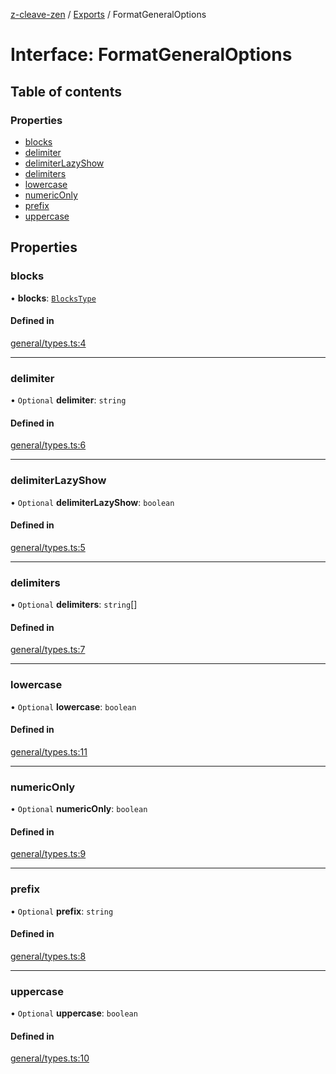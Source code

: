 [z-cleave-zen](../README.md) / [Exports](../modules.md) / FormatGeneralOptions

# Interface: FormatGeneralOptions

## Table of contents

### Properties

- [blocks](FormatGeneralOptions.md#blocks)
- [delimiter](FormatGeneralOptions.md#delimiter)
- [delimiterLazyShow](FormatGeneralOptions.md#delimiterlazyshow)
- [delimiters](FormatGeneralOptions.md#delimiters)
- [lowercase](FormatGeneralOptions.md#lowercase)
- [numericOnly](FormatGeneralOptions.md#numericonly)
- [prefix](FormatGeneralOptions.md#prefix)
- [uppercase](FormatGeneralOptions.md#uppercase)

## Properties

### blocks

• **blocks**: [`BlocksType`](../modules.md#blockstype)

#### Defined in

[general/types.ts:4](https://github.com/adnzaki/cleave-zen/blob/22b1d89/src/general/types.ts#L4)

___

### delimiter

• `Optional` **delimiter**: `string`

#### Defined in

[general/types.ts:6](https://github.com/adnzaki/cleave-zen/blob/22b1d89/src/general/types.ts#L6)

___

### delimiterLazyShow

• `Optional` **delimiterLazyShow**: `boolean`

#### Defined in

[general/types.ts:5](https://github.com/adnzaki/cleave-zen/blob/22b1d89/src/general/types.ts#L5)

___

### delimiters

• `Optional` **delimiters**: `string`[]

#### Defined in

[general/types.ts:7](https://github.com/adnzaki/cleave-zen/blob/22b1d89/src/general/types.ts#L7)

___

### lowercase

• `Optional` **lowercase**: `boolean`

#### Defined in

[general/types.ts:11](https://github.com/adnzaki/cleave-zen/blob/22b1d89/src/general/types.ts#L11)

___

### numericOnly

• `Optional` **numericOnly**: `boolean`

#### Defined in

[general/types.ts:9](https://github.com/adnzaki/cleave-zen/blob/22b1d89/src/general/types.ts#L9)

___

### prefix

• `Optional` **prefix**: `string`

#### Defined in

[general/types.ts:8](https://github.com/adnzaki/cleave-zen/blob/22b1d89/src/general/types.ts#L8)

___

### uppercase

• `Optional` **uppercase**: `boolean`

#### Defined in

[general/types.ts:10](https://github.com/adnzaki/cleave-zen/blob/22b1d89/src/general/types.ts#L10)
